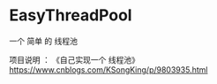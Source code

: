 # EasyThreadPool
一个 简单 的 线程池

项目说明 ：  《自己实现一个 线程池》  https://www.cnblogs.com/KSongKing/p/9803935.html
